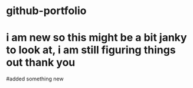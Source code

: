 # github-portfolio
# i am new so this might be a bit janky to look at, i am still figuring things out thank you
#added something new
